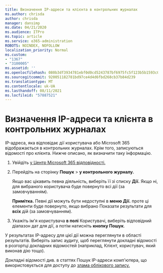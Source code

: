 ```yaml
---
title: Визначення IP-адреси та клієнта в контрольних журналах
ms.author: chrisda
author: chrisda
manager: dansimp
ms.date: 04/21/2020
ms.audience: ITPro
ms.topic: article
ms.service: o365-administration
ROBOTS: NOINDEX, NOFOLLOW
localization_priority: Normal
ms.custom:
- "1367"
- "3100005"
ms.assetid: ''
ms.openlocfilehash: 080b3df3934781ebf0d0cd5243787bf6975fc5f123b5b1593c0b6d9ada4eae5d
ms.sourcegitcommit: 920051182781bd97ce4d4d6fbd268cb37b84d239
ms.translationtype: MT
ms.contentlocale: uk-UA
ms.lasthandoff: 08/11/2021
ms.locfileid: "57887521"
---
```

# <a name="identify-ip-address-and-client-in-audit-logs"></a>Визначення IP-адреси та клієнта в контрольних журналах

IP-адреса, яка відповідає дії користувача або Microsoft 365 відображається в контрольних журналах. Крім того, записуються відомості про клієнта. Нижче описано, як визначити таку інформацію.

1. Увійдіть [у Центр Microsoft 365 відповідності.](https://protection.office.com/)

2. Перейдіть на сторінку **Пошук**  >  **у контрольного журналу.**

   Якщо вас цікавить певна діяльність, виберіть її зі списку **Дії.** Якщо ні, для вибраного користувача буде повернуто всі дії (за замовчуванням).

   **Примітка.** Певні дії можуть бути недоступні в **меню Дії.** проте ці елементи буде повернуто, якщо вибрано Показати результати для **всіх** дій (за замовчуванням).

3. Укажіть ім'я користувача **в полі** Користувачі, виберіть відповідний діапазон дат для дії, а потім натисніть **кнопку Пошук**.

У результатах IP-адресу для цієї дії можна переглянути в області результатів. Виберіть запис аудиту, щоб  переглянути докладні відомості в розгортці докладних відомостей (наприклад, Клієнт, користувач, який виконав дію тощо).

Докладні відомості див. в статтях Пошук IP-адреси комп'ютера, що використовується для доступу до [злама облікового запису.](https://docs.microsoft.com/microsoft-365/compliance/auditing-troubleshooting-scenarios#find-the-ip-address-of-the-computer-used-to-access-a-compromised-account)
